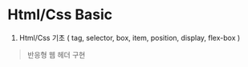 # Html/Css Basic

1. Html/Css 기초 ( tag, selector, box, item, position, display, flex-box )

 > 반응형 웹 헤더 구현

